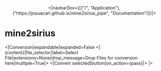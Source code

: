 <center>
<|navbar|lov={[("/", "Application"), ("https://josuacarl.github.io/mine2sirius_pipe", "Documentation")]}|>
</center>

# mine2sirius

<|Conversion|expandable|expanded=False
    <|{content}|file_selector|label=Select File|extensions=None|drop_message=Drop Files for conversion here|multiple=True|>
    <|Convert selected|button|on_action={pass}|>
|>